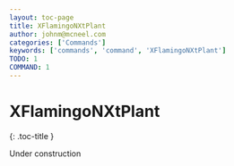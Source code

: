 ```yaml
---
layout: toc-page
title: XFlamingoNXtPlant
author: johnm@mcneel.com
categories: ['Commands']
keywords: ['commands', 'command', 'XFlamingoNXtPlant']
TODO: 1
COMMAND: 1
---
```



# XFlamingoNXtPlant
{: .toc-title }

Under construction
